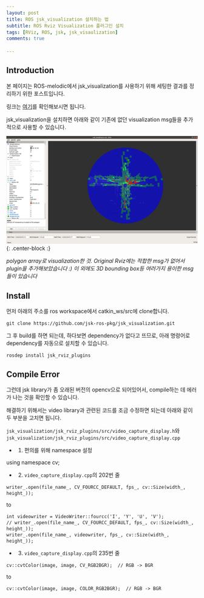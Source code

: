 ```yaml
---
layout: post
title: ROS jsk_visualization 설치하는 법
subtitle: ROS Rviz Visualization 플러그인 설치
tags: [RViz, ROS, jsk, jsk_visaulization]
comments: true

---
```

## Introduction

본 페이지는 ROS-melodic에서 jsk_visualization를 사용하기 위해 세팅한 결과를 정리하기 위한 포스트입니다.

링크는 [여기](https://github.com/jsk-ros-pkg/jsk_visualization)를 확인해보시면 됩니다.

jsk_visualization을 설치하면 아래와 같이 기존에 없던 visualization msg들을 추가적으로 사용할 수 있습니다.

![example](/img/jsk_viz.png){: .center-block :}

*polygon array로 visualization한 것. Original Rviz에는 적합한 msg가 없어서 plugin을 추가해보았습니다 :) 이 외에도 3D bounding box등 여러가지 용이한 msg들이 있습니다*


## Install 

먼저 아래의 주소를 ros workspace에서 catkin_ws/src에 clone합니다.

```
git clone https://github.com/jsk-ros-pkg/jsk_visualization.git
```

그 후 build를 하면 되는데, 하다보면 dependency가 없다고 뜨므로, 아래 명령어로 dependency를 자동으로 설치할 수 있습니다.

```
rosdep install jsk_rviz_plugins
```

## Compile Error

그런데 jsk library가 좀 오래된 버전의 opencv으로 되어있어서, compile하는 데 에러가 나는 것을 확인할 수 있습니다.

해결하기 위해서는 video library과 관련된 코드를 조금 수정하면 되는데 아래와 같이 두 부분을 고치면 됩니다.

`jsk_visualization/jsk_rviz_plugins/src/video_capture_display.h`와 `jsk_visualization/jsk_rviz_plugins/src/video_capture_display.cpp`

* 1. 편의를 위해 namespace 설정

using namespace cv;

* 2. `video_capture_display.cpp`의 202번 줄

```
writer_.open(file_name_, CV_FOURCC_DEFAULT, fps_, cv::Size(width_, height_));
```

to

```
int videowriter = VideoWriter::fourcc('I', 'Y', 'U', 'V');
// writer_.open(file_name_, CV_FOURCC_DEFAULT, fps_, cv::Size(width_, height_));
writer_.open(file_name_, videowriter, fps_, cv::Size(width_, height_));
```

* 3. `video_capture_display.cpp`의 235번 줄

```
cv::cvtColor(image, image, CV_RGB2BGR);  // RGB -> BGR
```

to
```
cv::cvtColor(image, image, COLOR_RGB2BGR);  // RGB -> BGR
```

